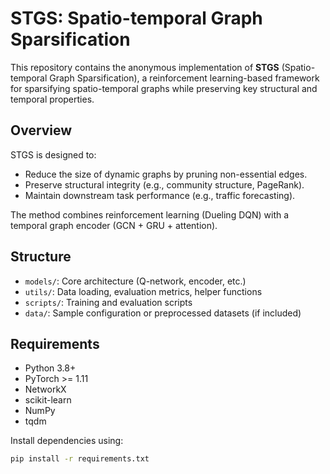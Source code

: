 # STGS: Spatio-temporal Graph Sparsification

This repository contains the anonymous implementation of **STGS** (Spatio-temporal Graph Sparsification), a reinforcement learning-based framework for sparsifying spatio-temporal graphs while preserving key structural and temporal properties.

## Overview

STGS is designed to:
- Reduce the size of dynamic graphs by pruning non-essential edges.
- Preserve structural integrity (e.g., community structure, PageRank).
- Maintain downstream task performance (e.g., traffic forecasting).

The method combines reinforcement learning (Dueling DQN) with a temporal graph encoder (GCN + GRU + attention).

## Structure

- `models/`: Core architecture (Q-network, encoder, etc.)
- `utils/`: Data loading, evaluation metrics, helper functions
- `scripts/`: Training and evaluation scripts
- `data/`: Sample configuration or preprocessed datasets (if included)

## Requirements

- Python 3.8+
- PyTorch >= 1.11
- NetworkX
- scikit-learn
- NumPy
- tqdm

Install dependencies using:

```bash
pip install -r requirements.txt

